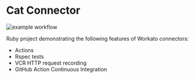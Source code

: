 <h1>Cat Connector</h1>

![example workflow](https://github.com/tcpgmaidenmueller/CatConnector/actions/workflows/release.yml/badge.svg)

Ruby project demonstrating the following features of Workato connectors:
* Actions
* Rspec tests
* VCR HTTP request recording
* GitHub Action Continuous Integration